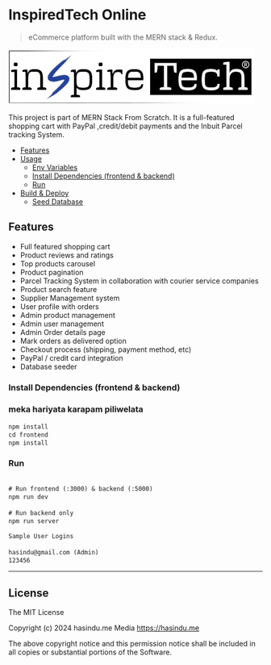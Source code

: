 # InspiredTech Online 

> eCommerce platform built with the MERN stack & Redux.

<img src="./frontend/public/images/logoIns.png">

This project is part of MERN Stack From Scratch. It is a full-featured shopping cart with PayPal ,credit/debit payments and the Inbuit Parcel tracking System. 




- [Features](#features)
- [Usage](#usage)
  - [Env Variables](#env-variables)
  - [Install Dependencies (frontend & backend)](#install-dependencies-frontend--backend)
  - [Run](#run)
- [Build & Deploy](#build--deploy)
  - [Seed Database](#seed-database)


<!-- tocstop -->

## Features

- Full featured shopping cart
- Product reviews and ratings
- Top products carousel
- Product pagination
- Parcel Tracking System in collaboration with courier service companies
- Product search feature
- Supplier Management system
- User profile with orders
- Admin product management
- Admin user management
- Admin Order details page
- Mark orders as delivered option
- Checkout process (shipping, payment method, etc)
- PayPal / credit card integration
- Database seeder
  



### Install Dependencies (frontend & backend)
### meka hariyata karapam piliwelata

```
npm install
cd frontend
npm install
```

### Run

```

# Run frontend (:3000) & backend (:5000)
npm run dev

# Run backend only
npm run server
```




```
Sample User Logins

hasindu@gmail.com (Admin)
123456

```

---

## License

The MIT License

Copyright (c) 2024 hasindu.me Media https://hasindu.me



The above copyright notice and this permission notice shall be included in
all copies or substantial portions of the Software.


